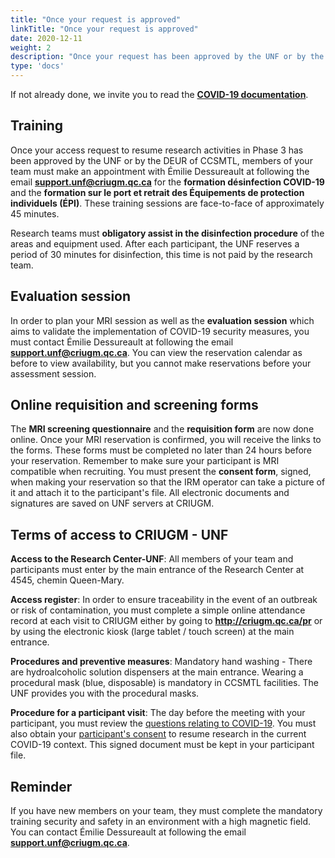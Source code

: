 ```yaml
---
title: "Once your request is approved"
linkTitle: "Once your request is approved"
date: 2020-12-11
weight: 2
description: "Once your request has been approved by the UNF or by the DEUR of the CCSMTL"
type: 'docs'
---
```



If not already done, we invite you to read the __[COVID-19 documentation](https://unf-montreal.ca/documents/covid)__.

## Training

Once your access request to resume research activities in Phase 3 has been approved by the UNF or by the DEUR of CCSMTL, members of your team must make an appointment with Émilie Dessureault at following the email __[support.unf@criugm.qc.ca](mailto:support.unf@criugm.qc.ca?subject=Formation_désinfection-ÉPI)__ for the **formation désinfection COVID-19** and the **formation sur le port et retrait des Équipements de protection individuels (ÉPI)**. These training sessions are face-to-face of approximately 45 minutes.

Research teams must **obligatory assist in the disinfection procedure** of the areas and equipment used. After each participant, the UNF reserves a period of 30 minutes for disinfection, this time is not paid by the research team.

## Evaluation session

In order to plan your MRI session as well as the **evaluation session** which aims to validate the implementation of COVID-19 security measures, you must contact Émilie Dessureault at following the email __[support.unf@criugm.qc.ca](mailto:support.unf@criugm.qc.ca?subject=Séance_évaluation)__. You can view the reservation calendar as before to view availability, but you cannot make reservations before your assessment session.

## Online requisition and screening forms

The **MRI screening questionnaire** and the **requisition form** are now done online. Once your MRI reservation is confirmed, you will receive the links to the forms. These forms must be completed no later than 24 hours before your reservation. Remember to make sure your participant is MRI compatible when recruiting. You must present the **consent form**, signed, when making your reservation so that the IRM operator can take a picture of it and attach it to the participant's file. All electronic documents and signatures are saved on UNF servers at CRIUGM.

## Terms of access to CRIUGM - UNF

**Access to the Research Center-UNF**: All members of your team and participants must enter by the main entrance of the Research Center at 4545, chemin Queen-Mary.  

**Access register**: In order to ensure traceability in the event of an outbreak or risk of contamination, you must complete a simple online attendance record at each visit to CRIUGM either by going to **http://criugm.qc.ca/pr** or by using the electronic kiosk (large tablet / touch screen) at the main entrance.

**Procedures and preventive measures**: Mandatory hand washing - There are hydroalcoholic solution dispensers at the main entrance.
Wearing a procedural mask (blue, disposable) is mandatory in CCSMTL facilities. The UNF provides you with the procedural masks.

**Procedure for a participant visit**: The day before the meeting with your participant, you must review the [questions relating to COVID-19](https://unf-montreal.ca/documents/covid/procedure_visite_participant_CCSMTL/). You must also obtain your [participant's consent](https://unf-montreal.ca/documents/covid/autorisation_participant_recherche-DEUR_CCSMTL/) to resume research in the current COVID-19 context. This signed document must be kept in your participant file.


## **Reminder**
If you have new members on your team, they must complete the mandatory training security and safety in an environment with a high magnetic field. You can contact Émilie Dessureault at following the email __[support.unf@criugm.qc.ca](mailto:support.unf@criugm.qc.ca?subject=Formation_sécurité)__.
